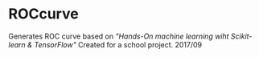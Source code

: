 # ROCcurve
Generates ROC curve based on _"Hands-On machine learning wiht Scikit-learn & TensorFlow"_ 
Created for a school project. 2017/09